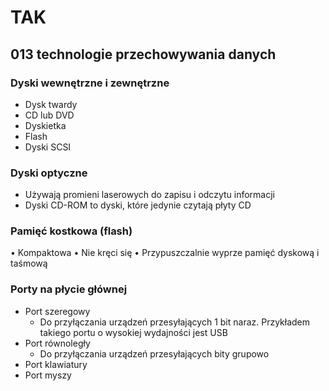 # TAK

## 013 technologie przechowywania danych

### Dyski wewnętrzne i zewnętrzne

- Dysk twardy
- CD lub DVD
- Dyskietka
- Flash
- Dyski SCSI

### Dyski optyczne

- Używają promieni laserowych do zapisu i odczytu informacji
- Dyski CD-ROM to dyski, które jedynie czytają płyty CD

### Pamięć kostkowa (flash)

• Kompaktowa
• Nie kręci się
• Przypuszczalnie wyprze pamięć dyskową i taśmową

### Porty na płycie głównej

- Port szeregowy
  - Do przyłączania urządzeń przesyłających 1 bit naraz. Przykładem takiego portu o wysokiej wydajności jest USB
- Port równoległy
  - Do przyłączania urządzeń przesyłających bity grupowo
- Port klawiatury
- Port myszy
